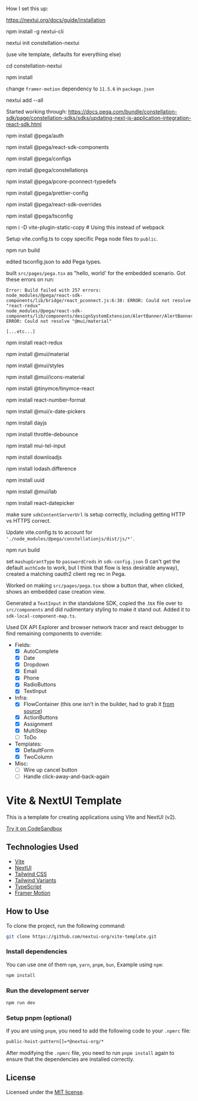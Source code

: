 How I set this up:

https://nextui.org/docs/guide/installation

npm install -g nextui-cli

nextui init constellation-nextui

(use vite template, defaults for everything else)

cd constellation-nextui

npm install

change `framer-motion` dependency to `11.5.6` in `package.json`

nextui add --all

Started working through: https://docs.pega.com/bundle/constellation-sdk/page/constellation-sdks/sdks/updating-next-js-application-integration-react-sdk.html

npm install @pega/auth

npm install @pega/react-sdk-components

npm install @pega/configs

npm install @pega/constellationjs

npm install @pega/pcore-pconnect-typedefs

npm install @pega/prettier-config

npm install @pega/react-sdk-overrides

npm install @pega/tsconfig

npm i -D vite-plugin-static-copy # Using this instead of webpack

Setup vite.config.ts to copy specific Pega node files to `public`.

npm run build

edited tsconfig.json to add Pega types.

built `src/pages/pega.tsx` as "hello, world' for the embedded scenario. Got these errors on run:

```
Error: Build failed with 257 errors:
node_modules/@pega/react-sdk-components/lib/bridge/react_pconnect.js:6:38: ERROR: Could not resolve "react-redux"
node_modules/@pega/react-sdk-components/lib/components/designSystemExtension/AlertBanner/AlertBanner.js:2:22: ERROR: Could not resolve "@mui/material"

[...etc...]
```

npm install react-redux

npm install @mui/material

npm install @mui/styles

npm install @mui/icons-material

npm install @tinymce/tinymce-react

npm install react-number-format

npm install @mui/x-date-pickers

npm install dayjs

npm install throttle-debounce

npm install mui-tel-input

npm install downloadjs

npm install lodash.difference

npm install uuid

npm install @mui/lab

npm install react-datepicker

make sure `sdkContentServerUrl` is setup correctly, including getting HTTP vs HTTPS correct.

Update vite.config.ts to account for `'./node_modules/@pega/constellationjs/dist/js/*'`.

npm run build

set `mashupGrantType` to `passwordCreds` in `sdk-config.json` (I can't get the default `authCode` to work, but I think that flow is less desirable anyway), created a matching oauth2 client reg rec in Pega.

Worked on making `src/pages/pega.tsx` show a button that, when clicked, shows an embedded case creation view.

Generated a `TextInput` in the standalone SDK, copied the .tsx file over to `src/components` and did rudimentary styling to make it stand out. Added it to `sdk-local-component-map.ts`.

Used DX API Explorer and browser network tracer and react debugger to find remaining components to override:

- Fields:
    - [x] AutoComplete
    - [x] Date
    - [x] Dropdown
    - [x] Email
    - [x] Phone
    - [x] RadioButtons
    - [x] TextInput
- Infra:
    - [x] FlowContainer (this one isn't in the builder, had to grab it [from source](https://github.com/pegasystems/react-sdk-components/blob/29499ce83d08a14768981fed8eefcc613d5e7dab/packages/react-sdk-components/src/components/infra/Containers/FlowContainer/FlowContainer.tsx))
    - [x] ActionButtons
    - [x] Assignment
    - [x] MultiStep
    - [ ] ToDo
- Templates:
    - [x] DefaultForm
    - [X] TwoColumn
- Misc:
    - [ ] Wire up cancel button
    - [ ] Handle click-away-and-back-again

# Vite & NextUI Template

This is a template for creating applications using Vite and NextUI (v2).

[Try it on CodeSandbox](https://githubbox.com/nextui-org/vite-template)

## Technologies Used

- [Vite](https://vitejs.dev/guide/)
- [NextUI](https://nextui.org)
- [Tailwind CSS](https://tailwindcss.com)
- [Tailwind Variants](https://tailwind-variants.org)
- [TypeScript](https://www.typescriptlang.org)
- [Framer Motion](https://www.framer.com/motion)

## How to Use

To clone the project, run the following command:

```bash
git clone https://github.com/nextui-org/vite-template.git
```

### Install dependencies

You can use one of them `npm`, `yarn`, `pnpm`, `bun`, Example using `npm`:

```bash
npm install
```

### Run the development server

```bash
npm run dev
```

### Setup pnpm (optional)

If you are using `pnpm`, you need to add the following code to your `.npmrc` file:

```bash
public-hoist-pattern[]=*@nextui-org/*
```

After modifying the `.npmrc` file, you need to run `pnpm install` again to ensure that the dependencies are installed correctly.

## License

Licensed under the [MIT license](https://github.com/nextui-org/vite-template/blob/main/LICENSE).

